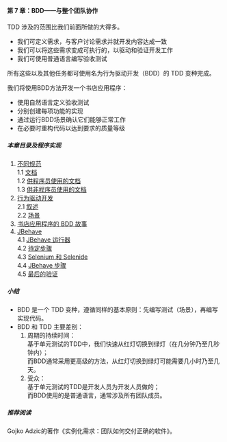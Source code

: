 #### 第 7 章：BDD——与整个团队协作 ####
TDD 涉及的范围比我们前面所做的大得多。
-	我们可定义需求，与客户讨论需求并就开发内容达成一致
-	我们可以将这些需求变成可执行的，以驱动和验证开发工作
-	我们可使用普通语言编写验收测试   

所有这些以及其他任务都可使用名为行为驱动开发（BDD）的 TDD 变种完成。  
   
我们将使用BDD方法开发一个书店应用程序：  
-	使用自然语言定义验收测试
-	分别创建每项功能的实现
-	通过运行BDD场景确认它们能够正常工作
-	在必要时重构代码以达到要求的质量等级  

##### 本章目录及程序实现 #####
1.	[不同规范](Course10Specifications.java)  
    1.1	[文档](Course11Documentation.java)  
    1.2	[供程序员使用的文档](Course12DocForCoders.java)  
    1.3	[供非程序员使用的文档](Course13DocForNonCoders.java)  
2.	[行为驱动开发](Course20BehaviorDriven.java)   
	2.1	[叙述](Course21Narrative.java)  
	2.2	[场景](Course22Scenarios.java)
3.	[书店应用程序的 BDD 故事](Course3BooksStore.java)  
4.	[JBehave](Course40JBehave.java)   
	4.1	[JBehave 运行器](Course41JBehaveRunner.java)  
	4.2	[待定步骤](Course42PendingSteps.java)  
	4.3	[Selenium 和 Selenide](Course43SeleniumSelenide.java)  
	4.4	[JBehave 步骤](Course44JBehaveSteps.java)  
	4.5	[最后的验证](Course45FinalValidation.java)  
    
##### 小结 #####
-	BDD 是一个 TDD 变种，遵循同样的基本原则：先编写测试（场景），再编写实现代码。
-	BDD 和 TDD 主要差别：
    1.	周期的持续时间：    
    	基于单元测试的TDD中，我们快速从红灯切换到绿灯（在几分钟乃至几秒钟内）；  
    	而BDD通常采用更高级的方法，从红灯切换到绿灯可能需要几小时乃至几天。  
    2.	受众：  
    	基于单元测试的TDD是开发人员为开发人员做的；  
    	而BDD使用的是普通语言，通常涉及所有团队成员。  

##### 推荐阅读 #####
Gojko Adzic的著作《实例化需求：团队如何交付正确的软件》。